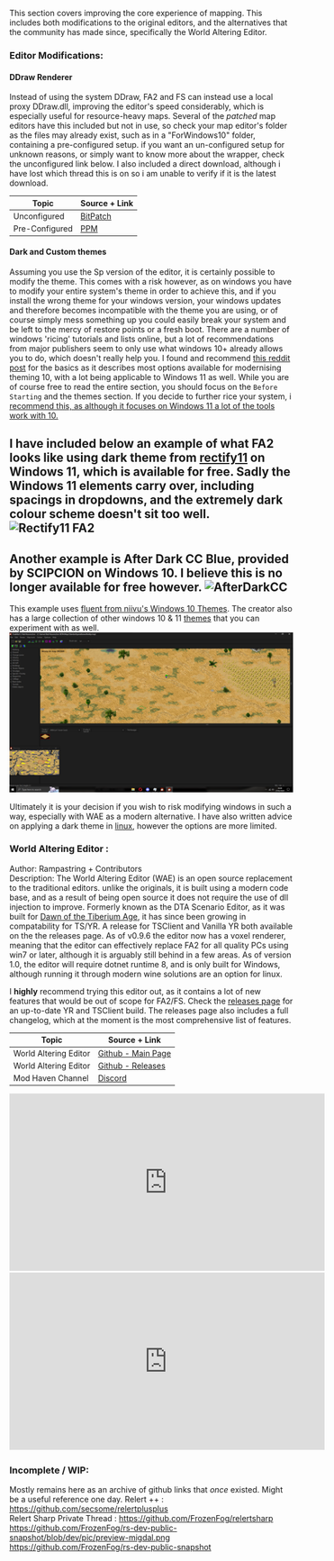 This section covers improving the core experience of mapping. This includes both modifications to the original editors, and the alternatives that the community has made since, specifically the World Altering Editor.

### Editor Modifications:
#### DDraw Renderer

Instead of using the system DDraw, FA2 and FS can instead use a local proxy DDraw.dll, improving the editor's speed considerably, which is especially useful for resource-heavy maps.
Several of the *patched* map editors have this included but not in use, so check your map editor's folder as the files may already exist, such as in a "ForWindows10" folder, containing a pre-configured setup. if you want an un-configured setup for unknown reasons, or simply want to know more about the wrapper, check the unconfigured link below. I also included a direct download, although i have lost which thread this is on so i am unable to verify if it is the latest download.

| Topic | Source + Link |
| ------------ | ------------- |
| Unconfigured  |[BitPatch](http://bitpatch.com/ddwrapper.html)|
| Pre-Configured|[PPM](https://ppmforums.com/download.php?id=72031&sid=5b50cb3c1696d792adb195e4360b46fd)|

#### Dark and Custom themes

Assuming you use the Sp version of the editor, it is certainly possible to modify the theme. This comes with a risk however, as on windows you have to modify your entire system's theme in order to achieve this, and if you install the wrong theme for your windows version, your windows updates and therefore becomes incompatible with the theme you are using, or of course simply mess something up you could easily break your system and be left to the mercy of restore points or a fresh boot. There are a number of windows 'ricing' tutorials and lists online, but a lot of recommendations from major publishers seem to only use what windows 10+ already allows you to do, which doesn't really help you. I found and recommend [this reddit post](https://www.reddit.com/r/Windows10/comments/168y7dn/ultimate_simplified_guide_how_to_make_windows_10/) for the basics as it describes most options available for modernising theming 10, with a lot being applicable to Windows 11 as well. While you are of course free to read the entire section, you should focus on the `Before Starting` and the themes section.  If you decide to further rice your system, i [recommend this, as although it focuses on Windows 11 a lot of the tools work with 10.](https://github.com/twonth/winning-at-windows)

I have included below an example of what FA2 looks like using dark theme from [rectify11](https://rectify11.net) on Windows 11, which is available for free. Sadly the Windows 11 elements carry over, including spacings in dropdowns, and the extremely dark colour scheme doesn't sit too well.
![Rectify11 FA2](Assets/win11_themed.png)
---
Another example is After Dark CC Blue, provided by SCIPCION on Windows 10. I believe this is no longer available for free however.
![AfterDarkCC](Assets/after_dark_cc.png)
---
This example uses [fluent from niivu's Windows 10 Themes](https://github.com/niivu/Windows-10-themes). The creator also has a large collection of other windows 10 & 11 [themes](https://www.deviantart.com/niivu/gallery) that you can experiment with as well.
![Win10_Fluent](Assets/fluent.png)

Ultimately it is your decision if you wish to risk modifying windows in such a way, especially with WAE as a modern alternative. I have also written advice on applying a dark theme in [linux](linux.md), however the options are more limited.


<!---#| Github |[Link](https://github.com/FunkyFr3sh/cnc-ddraw)| -->

### World Altering Editor : <br />
Author: Rampastring + Contributors  <br />
Description: The World Altering Editor (WAE) is an open source replacement to the traditional editors. unlike the originals, it is built using a modern code base, and as a result of being open source it does not require the use of dll injection to improve. 
Formerly known as the DTA Scenario Editor, as it was built for [Dawn of the Tiberium Age](https://www.moddb.com/mods/the-dawn-of-the-tiberium-age), it has since been growing in compatability for TS/YR.
 A release for TSClient and Vanilla YR both available on the the releases page. As of v0.9.6 the editor now has a voxel renderer, meaning that the editor can effectively replace FA2 for all quality PCs using win7 or later, 
 although it is arguably still behind in a few areas. As of version 1.0, the editor will require dotnet runtime 8, and is only built for Windows, although running it through modern wine solutions are an option for linux.

I **highly** recommend trying this editor out, as it contains a lot of new features that would be out of scope for FA2/FS. Check the [releases page](https://github.com/Rampastring/WorldAlteringEditor/releases) for an up-to-date YR and TSClient build. 
The releases page also includes a full changelog, which at the moment is the most comprehensive list of features. 

| Topic | Source + Link |
| ------------ | ------------- |
| World Altering Editor | [Github - Main Page](https://github.com/Rampastring/TSMapEditor) |
| World Altering Editor | [Github - Releases](https://github.com/Rampastring/TSMapEditor/releases) |
| Mod Haven Channel | [Discord](https://discord.gg/k4SVuMm) |

<iframe width="560" height="315" src="https://www.youtube.com/embed/jIcr3nCqx7M?si=sHyZGT08GEpVWEnU" title="YouTube video player" frameborder="0" allow="accelerometer; autoplay; clipboard-write; encrypted-media; gyroscope; picture-in-picture; web-share" allowfullscreen></iframe>

<iframe width="560" height="315" src="https://www.youtube.com/embed/RIgVMWZy80I" title="World Altering Editor - A new map editor coming to RotE" frameborder="0" allow="accelerometer; autoplay; clipboard-write; encrypted-media; gyroscope; picture-in-picture; web-share" allowfullscreen></iframe>

### Incomplete / WIP:
Mostly remains here as an archive of github links that *once* existed. Might be a useful reference one day.
Relert ++                                             : <https://github.com/secsome/relertplusplus> <br />
Relert Sharp Private Thread                           : <https://github.com/FrozenFog/relertsharp> <br />
https://github.com/FrozenFog/rs-dev-public-snapshot/blob/dev/pic/preview-migdal.png
https://github.com/FrozenFog/rs-dev-public-snapshot


